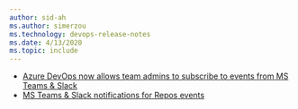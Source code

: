 ```yaml
---
author: sid-ah
ms.author: simerzou
ms.technology: devops-release-notes
ms.date: 4/13/2020
ms.topic: include
---
```

- [Azure DevOps now allows team admins to subscribe to events from MS Teams & Slack](#azure-devops-now-allows-team-admins-to-create-subscribe-to-events-from-ms-teams--slack)
- [MS Teams & Slack notifications for Repos events](#ms-teams--slack-notifications-for-repos-events)

